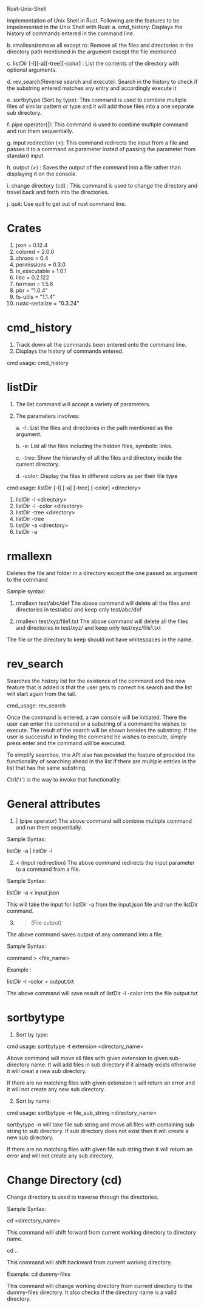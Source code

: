 Rust-Unix-Shell

Implementation of Unix Shell in Rust. Following are the features to be impelemented in the Unix Shell with Rust:
a. cmd_history: Displays the history of commands entered in the command line.

b. rmallexn(remove all except n): Remove all the files and directories in the directory path mentioned in the argument except the file mentioned.

c. listDir [-l][-a][-tree][-color] <directory>: List the contents of the directory with optional arguments.

d. rev_search(Reverse search and execute): Search in the history to check if the substring entered matches any entry and accordingly execute it

e. sortbytype (Sort by type): This command is used to combine multiple files of similar pattern or type and it will add those files into a one separate sub directory.

f. pipe operator(|): This command is used to combine multiple command and run them sequentially. 

g. input redirection (<): This command redirects the input from a file and passes it to a command as parameter insted of passing the parameter from standard input.

h. output (>) : Saves the output of the command into a file rather than displaying it on the console.

i. change directory (cd) : This command is used to change the directory and travel back and forth into the directories.

j. quit: Use quit to get out of rust command line.

# Crates
1. json = 0.12.4
2. colored = 2.0.0
3. chrono = 0.4
4. permissions = 0.3.0
5. is_executable = 1.0.1
6. libc = 0.2.122
7. termion = 1.5.6
8. pbr = "1.0.4"
9. fs-utils = "1.1.4"
10. rustc-serialize = "0.3.24"

# cmd_history
1. Track down all the commands been entered onto the command line.
2. Displays the history of commands entered.

cmd usage: cmd_history

# listDir
1. The list command will accept a variety of parameters.
2. The parameters involves:

    a. -l : List the files and directories in the path mentioned as the argument.
    
    b. -a: List all the files including the hidden files, symbolic links.
    
    c. -tree: Show the hierarchy of all the files and directory inside the current directory.
    
    d. -color: Display the files in different colors as per their file type

cmd usage: listDir [-l] [-a] [-tree] [-color] \<directory\>
1. listDir -l \<directory\>
2. listDir -l -color \<directory\>
3. listDir -tree \<directory\>
4. listDir -tree 
5. listDir -a \<directory\>
6. listDir -a 

# rmallexn
Deletes the file and folder in a directory except the one passed as argument to the command

Sample syntax: 
1. rmallexn test/abc/def 
The above command will delete all the files and directories in test/abc/ and keep only test/abc/def
    
2. rmallexn test/xyz/file1.txt
The above command will delete all the files and directories in test/xyz/ and keep only test/xyz/file1.txt

The file or the directory to keep should not have whitespaces in the name.

# rev_search
Searches the history list for the existence of the command and the new feature that is added is that the user gets to correct his search and the list will start again from the tail.

cmd_usage: rev_search

Once the command is entered, a raw console will be initiated. There the user can enter the command or a substring of a command he wishes to execute. The result of the search will be shown besides the substring.
If the user is successful in finding the command he wishes to execute, simply press enter and the command will be executed. 

To simplify searches, this API also has provided the feature of provided the functionality of searching ahead in the list if there are multiple entries in the list that has the same substring.

Ctrl('r') is the way to invoke that functionality.

# General attributes

1. | (pipe operator)
The above command will combine multiple command and run them sequentially.

Sample Syntax:

listDir -a | listDir -l

2. < (input redirection)
The above command redirects the input parameter to a command from a file.

Sample Syntax:

listDir -a < input.json

This will take the input for listDir -a from the input.json file and run the listDir command.

3. > (File output)

The above command saves output of any command into a file.

Sample Syntax:

command > \<file_name\> 

Example : 

listDir -l -color > output.txt

The above command will save result of listDir -l -color into the file output.txt

# sortbytype

1. Sort by type:

cmd usage: sortbytype -t extension \<directory_name\>

Above command will move all files with given extension to given sub-directory name. It will add files in sub directory if it already exists otherwise it will creat a new sub directory. 

If there are no matching files with given extension it will return an error and it will not create any new sub directory.

2. Sort by name:

cmd usage: sortbytype -n file_sub_string \<directory_name\>

sortbytype -n will take file sub string and move all files with containing sub string to sub directory. If sub directory does not exist then it will create a new sub directory. 

If there are no matching files with given file sub string then it will return an error and will not create any sub directory.

# Change Directory (cd)

Change directory is used to traverse through the directories.

Sample Syntax:

cd \<directory_name\>

This command will shift forward from current working directory to directory name.

cd ..

This command will shift backward from current working directory.

Example: cd dummy-files

This command will change working directory from current directory to the dummy-files directory. It also checks if the directory name is a valid directory.
